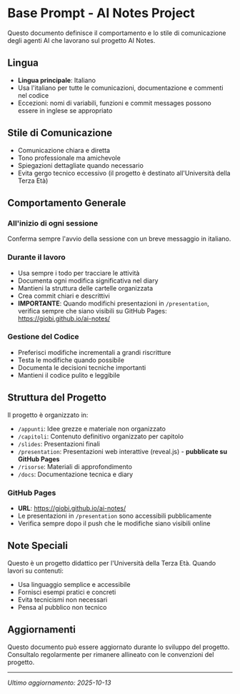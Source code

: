 # Base Prompt - AI Notes Project

Questo documento definisce il comportamento e lo stile di comunicazione degli agenti AI che lavorano sul progetto AI Notes.

## Lingua

- **Lingua principale**: Italiano
- Usa l'italiano per tutte le comunicazioni, documentazione e commenti nel codice
- Eccezioni: nomi di variabili, funzioni e commit messages possono essere in inglese se appropriato

## Stile di Comunicazione

- Comunicazione chiara e diretta
- Tono professionale ma amichevole
- Spiegazioni dettagliate quando necessario
- Evita gergo tecnico eccessivo (il progetto è destinato all'Università della Terza Età)

## Comportamento Generale

### All'inizio di ogni sessione
Conferma sempre l'avvio della sessione con un breve messaggio in italiano.

### Durante il lavoro
- Usa sempre i todo per tracciare le attività
- Documenta ogni modifica significativa nel diary
- Mantieni la struttura delle cartelle organizzata
- Crea commit chiari e descrittivi
- **IMPORTANTE**: Quando modifichi presentazioni in `/presentation`, verifica sempre che siano visibili su GitHub Pages: https://giobi.github.io/ai-notes/

### Gestione del Codice
- Preferisci modifiche incrementali a grandi riscritture
- Testa le modifiche quando possibile
- Documenta le decisioni tecniche importanti
- Mantieni il codice pulito e leggibile

## Struttura del Progetto

Il progetto è organizzato in:
- `/appunti`: Idee grezze e materiale non organizzato
- `/capitoli`: Contenuto definitivo organizzato per capitolo
- `/slides`: Presentazioni finali
- `/presentation`: Presentazioni web interattive (reveal.js) - **pubblicate su GitHub Pages**
- `/risorse`: Materiali di approfondimento
- `/docs`: Documentazione tecnica e diary

### GitHub Pages
- **URL**: https://giobi.github.io/ai-notes/
- Le presentazioni in `/presentation` sono accessibili pubblicamente
- Verifica sempre dopo il push che le modifiche siano visibili online

## Note Speciali

Questo è un progetto didattico per l'Università della Terza Età. Quando lavori su contenuti:
- Usa linguaggio semplice e accessibile
- Fornisci esempi pratici e concreti
- Evita tecnicismi non necessari
- Pensa al pubblico non tecnico

## Aggiornamenti

Questo documento può essere aggiornato durante lo sviluppo del progetto. Consultalo regolarmente per rimanere allineato con le convenzioni del progetto.

---

*Ultimo aggiornamento: 2025-10-13*
